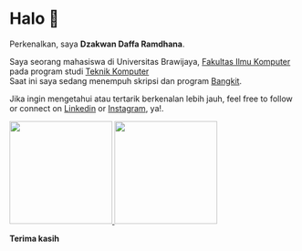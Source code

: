 # Halo 👋

Perkenalkan, saya **Dzakwan Daffa Ramdhana**.

Saya seorang mahasiswa di Universitas Brawijaya, [Fakultas Ilmu Komputer](https://filkom.ub.ac.id/) pada program studi [Teknik Komputer](tkom.filkom.ub.ac.id)\
Saat ini saya sedang menempuh skripsi dan program [Bangkit](https://grow.google/intl/id_id/bangkit/).

Jika ingin mengetahui atau tertarik berkenalan lebih jauh, feel free to follow or connect on [Linkedin](https://www.linkedin.com/in/dzakwan-daffa-ramdhana-b8ab22134/) or [Instagram](https://www.instagram.com/dzakwandaffar/), ya!.

<p align="left">
<a href="https://github.com/dzakwandaffar">
  <img height="180em" src="https://github-readme-stats-eight-theta.vercel.app/api?username=dzakwandaffar&show_icons=true&theme=algolia&include_all_commits=true&count_private=true"/>
  <img height="180em" src="https://github-readme-stats-eight-theta.vercel.app/api/top-langs/?username=dzakwandaffar&layout=compact&langs_count=8&theme=algolia"/>
</a>
</p>

**Terima kasih**
